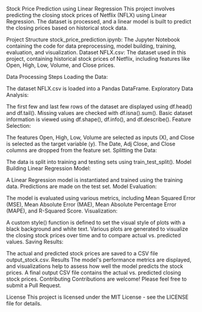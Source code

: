 Stock Price Prediction using Linear Regression
This project involves predicting the closing stock prices of Netflix (NFLX) using Linear Regression. The dataset is processed, and a linear model is built to predict the closing prices based on historical stock data.

Project Structure
stock_price_prediction.ipynb: The Jupyter Notebook containing the code for data preprocessing, model building, training, evaluation, and visualization.
Dataset
NFLX.csv: The dataset used in this project, containing historical stock prices of Netflix, including features like Open, High, Low, Volume, and Close prices.

Data Processing Steps
Loading the Data:

The dataset NFLX.csv is loaded into a Pandas DataFrame.
Exploratory Data Analysis:

The first few and last few rows of the dataset are displayed using df.head() and df.tail().
Missing values are checked with df.isna().sum().
Basic dataset information is viewed using df.shape(), df.info(), and df.describe().
Feature Selection:

The features Open, High, Low, Volume are selected as inputs (X), and Close is selected as the target variable (y).
The Date, Adj Close, and Close columns are dropped from the feature set.
Splitting the Data:

The data is split into training and testing sets using train_test_split().
Model Building
Linear Regression Model:

A Linear Regression model is instantiated and trained using the training data.
Predictions are made on the test set.
Model Evaluation:

The model is evaluated using various metrics, including Mean Squared Error (MSE), Mean Absolute Error (MAE), Mean Absolute Percentage Error (MAPE), and R-Squared Score.
Visualization:

A custom style() function is defined to set the visual style of plots with a black background and white text.
Various plots are generated to visualize the closing stock prices over time and to compare actual vs. predicted values.
Saving Results:

The actual and predicted stock prices are saved to a CSV file output_stock.csv.
Results
The model's performance metrics are displayed, and visualizations help to assess how well the model predicts the stock prices.
A final output CSV file contains the actual vs. predicted closing stock prices.
Contributing
Contributions are welcome! Please feel free to submit a Pull Request.

License
This project is licensed under the MIT License - see the LICENSE file for details.
